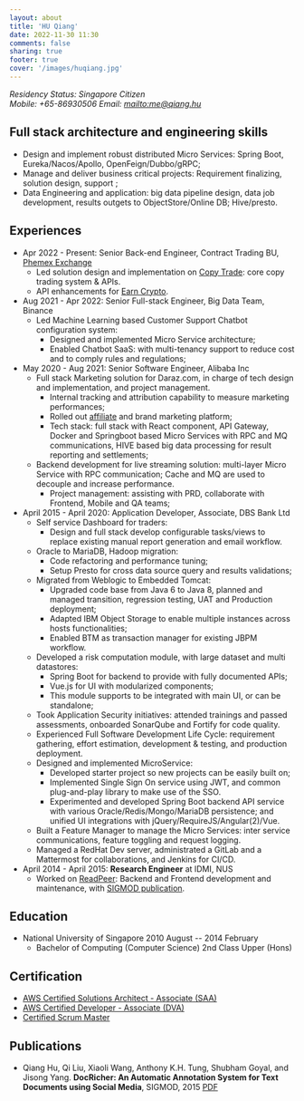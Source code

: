 ```yaml
---
layout: about
title: 'HU Qiang'
date: 2022-11-30 11:30
comments: false
sharing: true
footer: true
cover: '/images/huqiang.jpg'
---
```

_Residency Status: Singapore Citizen_  
_Mobile: +65-86930506      Email: <mailto:me@qiang.hu>_ 

## Full stack architecture and engineering skills
- Design and implement robust distributed Micro Services: Spring Boot, Eureka/Nacos/Apollo, OpenFeign/Dubbo/gRPC;  
- Manage and deliver business critical projects: Requirement finalizing, solution design, support ;  
- Data Engineering and application: big data pipeline design, data job development, results outgets to ObjectStore/Online DB; Hive/presto.    

## Experiences
- Apr 2022 - Present: Senior Back-end Engineer, Contract Trading BU, [Phemex Exchange](https://phemex.com/)  
  - Led solution design and implementation on [Copy Trade](https://phemex.com/copy-trading/list):  core copy trading system & APIs.  
  - API enhancements for [Earn Crypto](https://phemex.com/earn-crypto).
- Aug 2021 - Apr 2022: Senior Full-stack Engineer, Big Data Team, Binance  
  - Led Machine Learning based Customer Support Chatbot configuration system:  
    - Designed and implemented Micro Service architecture;  
    - Enabled Chatbot SaaS: with multi-tenancy support to reduce cost and to comply rules and regulations;   
- May 2020 - Aug 2021: Senior Software Engineer, Alibaba Inc
  - Full stack Marketing solution for Daraz.com, in charge of tech design and implementation, and project management.
    - Internal tracking and attribution capability to measure marketing performances; 
    - Rolled out [affiliate](https://www.phoneworld.com.pk/daraz-launches-affiliate-program/) and brand marketing platform;
    - Tech stack: full stack with React component, API Gateway, Docker and Springboot based Micro Services with RPC and MQ communications, HIVE based big data processing for result reporting and settlements;
  - Backend development for live streaming solution: multi-layer Micro Service with RPC communication; Cache and MQ are used to decouple and increase performance.
    - Project management: assisting with PRD, collaborate with Frontend, Mobile and QA teams;
- April 2015 - April 2020: Application Developer, Associate, DBS Bank Ltd
  - Self service Dashboard for traders:
    - Design and full stack develop configurable tasks/views to replace existing manual report generation and email workflow.
  - Oracle to MariaDB, Hadoop migration:
    - Code refactoring and performance tuning;
    - Setup Presto for cross data source query and results validations;
  - Migrated from Weblogic to Embedded Tomcat:
    - Upgraded code base from Java 6 to Java 8, planned and managed transition, regression testing, UAT and Production deployment;
    - Adapted IBM Object Storage to enable multiple instances across hosts functionalities;
    - Enabled BTM as transaction manager for existing JBPM workflow.
  - Developed a risk computation module, with large dataset and multi datastores:
    - Spring Boot for backend to provide with fully documented APIs;
    - Vue.js for UI with modularized components;
    - This module supports to be integrated with main UI, or can be standalone;
  - Took Application Security initiatives: attended trainings and passed assessments, onboarded SonarQube and Fortify for code quality.
  - Experienced Full Software Development Life Cycle: requirement gathering, effort estimation, development & testing, and production deployment.
  - Designed and implemented MicroService:
    - Developed starter project so new projects can be easily built on;
    - Implemented Single Sign On service using JWT, and common plug-and-play library to make use of the SSO.
    - Experimented and developed Spring Boot backend API service with various Oracle/Redis/Mongo/MariaDB persistence; and unified UI integrations with jQuery/RequireJS/Angular(2)/Vue.
  - Built a Feature Manager to manage the Micro Services: inter service communications, feature toggling and request logging.
  - Managed a RedHat Dev server, administrated a GitLab and a Mattermost for collaborations, and Jenkins for CI/CD.
- April 2014 - April 2015: **Research Engineer** at IDMI, NUS
  - Worked on [ReadPeer](http://readpeer.com): Backend and Frontend development and maintenance, with [SIGMOD publication](docricher.pdf).

## Education

- National University of Singapore 2010 August -- 2014 February
  - Bachelor of Computing (Computer Science) 2nd Class Upper (Hons)

## Certification

- [AWS Certified Solutions Architect - Associate (SAA)](https://www.certmetrics.com/amazon/public/badge.aspx?i=1&t=c&d=2017-10-23&ci=AWS00330872)
- [AWS Certified Developer - Associate (DVA)](https://www.certmetrics.com/amazon/public/badge.aspx?i=2&t=c&d=2019-02-26&ci=AWS00330872)
- [Certified Scrum Master](CSM_Certificate.pdf)

## Publications

- Qiang Hu, Qi Liu, Xiaoli Wang, Anthony K.H. Tung, Shubham Goyal, and Jisong Yang. **DocRicher: An Automatic Annotation System for Text Documents using Social Media**, SIGMOD, 2015 [PDF](docricher.pdf)
